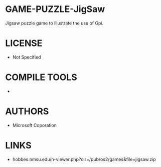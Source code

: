# GAME-PUZZLE-JigSaw
Jigsaw puzzle game to illustrate the use of Gpi.

LICENSE
===============
* Not Specified

COMPILE TOOLS
===============
* 
 
AUTHORS
===============
* Microsoft Coporation

LINKS
===============
* hobbes.nmsu.edu/h-viewer.php?dir=/pub/os2/games&file=jigsaw.zip
